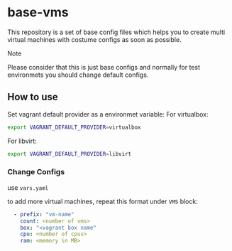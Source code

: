 # base-vms
This repository is a set of base config files which helps you to create multi virtual machines with costume configs as soon as possible.

> [!note]
> Please consider that this is just base configs and normally for test environmets you should change default configs.

## How to use
Set vagrant default provider as a environmet variable:
For virtualbox:
```bash
export VAGRANT_DEFAULT_PROVIDER=virtualbox
```
For libvirt:
```bash
export VAGRANT_DEFAULT_PROVIDER=libvirt
```

### Change Configs
use `vars.yaml`

to add more virtual machines, repeat this format under `VMS` block:
```yaml
  - prefix: "vm-name"
    count: <number of vms>
    box: "<vagrant box name"
    cpu: <number of cpus>
    ram: <memory in MB>
```
